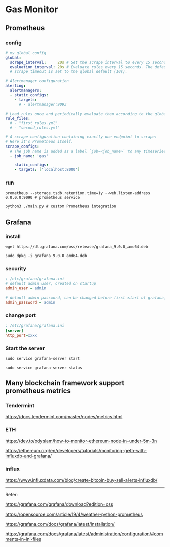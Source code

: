 # Gas Monitor

## Prometheus

### config

```yml
# my global config
global:
  scrape_interval:     20s # Set the scrape interval to every 15 seconds. Default is every 1 minute.
  evaluation_interval: 20s # Evaluate rules every 15 seconds. The default is every 1 minute.
  # scrape_timeout is set to the global default (10s).

# Alertmanager configuration
alerting:
  alertmanagers:
  - static_configs:
    - targets:
      # - alertmanager:9093

# Load rules once and periodically evaluate them according to the global 'evaluation_interval'.
rule_files:
  # - "first_rules.yml"
  # - "second_rules.yml"

# A scrape configuration containing exactly one endpoint to scrape:
# Here it's Prometheus itself.
scrape_configs:
  # The job name is added as a label `job=<job_name>` to any timeseries scraped from this config.
  - job_name: 'gas'

    static_configs:
    - targets: ['localhost:8000']
```

### run

```shell
prometheus --storage.tsdb.retention.time=1y --web.listen-address 0.0.0.0:9090 # prometheus service

python3 ./main.py # custom Prometheus integration
```

## Grafana

### install

```
wget https://dl.grafana.com/oss/release/grafana_9.0.0_amd64.deb

sudo dpkg -i grafana_9.0.0_amd64.deb
```

### security

```ini
; /etc/grafana/grafana.ini
# default admin user, created on startup
admin_user = admin

# default admin password, can be changed before first start of grafana,  or in profile settings
admin_password = admin
```

### change port

```ini
; /etc/grafana/grafana.ini
[server]
http_port=xxxx
```

### Start the server

```shell
sudo service grafana-server start

sudo service grafana-server status
```

## Many blockchain framework support prometheus metrics

### Tendermint

https://docs.tendermint.com/master/nodes/metrics.html

### ETH

https://dev.to/odyslam/how-to-monitor-ethereum-node-in-under-5m-3n

https://ethereum.org/en/developers/tutorials/monitoring-geth-with-influxdb-and-grafana/

### influx

https://www.influxdata.com/blog/create-bitcoin-buy-sell-alerts-influxdb/

---

Refer:

https://grafana.com/grafana/download?edition=oss

https://opensource.com/article/19/4/weather-python-prometheus

https://grafana.com/docs/grafana/latest/installation/

https://grafana.com/docs/grafana/latest/administration/configuration/#comments-in-ini-files

<!-- https://api.weather.gov/gridpoints/RAH/73,57/forecast/hourly -->
